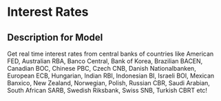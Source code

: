 # Interest Rates

## Description for Model

Get real time interest rates from central banks of countries like American FED, Australian RBA, Banco Central, Bank of Korea, Brazilian BACEN, Canadian BOC, Chinese PBC, Czech CNB, Danish Nationalbanken, European ECB, Hungarian, Indian RBI, Indonesian BI, Israeli BOI, Mexican Banxico, New Zealand, Norwegian, Polish, Russian CBR, Saudi Arabian, South African SARB, Swedish Riksbank, Swiss SNB, Turkish CBRT etc!

